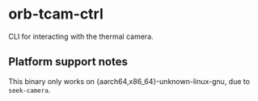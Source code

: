 # orb-tcam-ctrl

CLI for interacting with the thermal camera.

## Platform support notes

This binary only works on {aarch64,x86_64}-unknown-linux-gnu, due to `seek-camera`.
